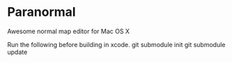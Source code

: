 Paranormal
==========

Awesome normal map editor for Mac OS X

Run the following before building in xcode. 
git submodule init
git submodule update
